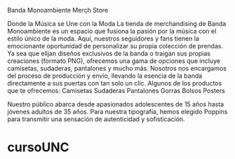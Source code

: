 Banda Monoambiente Merch Store

Donde la Música se Une con la Moda
La tienda de merchandising de Banda Monoambiente es un espacio que fusiona la pasión por la música con el estilo único de la moda. Aquí, nuestros seguidores y fans tienen la emocionante oportunidad de personalizar su propia colección de prendas. Ya sea que elijan diseños exclusivos de la banda o traigan sus propias creaciones (formato PNG), ofrecemos una gama de opciones que incluye camisetas, sudaderas, pantalones y mucho más. Nosotros nos encargamos del proceso de producción y envío, llevando la esencia de la banda directamente a sus puertas con tan solo un clic.
Algunos de los productos que te ofrecemos:
Camisetas
Sudaderas
Pantalones
Gorras
Bolsos
Posters

Nuestro público abarca desde apasionados adolescentes de 15 años hasta jóvenes adultos de 35 años.
Para nuestra tipografía, hemos elegido Poppins para transmitir una sensación de autenticidad y sofisticación.

# cursoUNC
